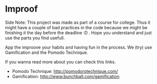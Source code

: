 # Improof

Side Note: This project was made as part of a course for college. Thus it might have a couple of bad practices in the code because we might be finishing it the day before the deadline :D . Hope you understand and just use the parts you find usefull.

App the improove your habits and having fun in the process. We (try) use Gamification and the Pomodo Technique.

If you wanna read more about you can check this links.
  * Pomodo Technique: http://pomodorotechnique.com/
  * Gamification: http://www.bunchball.com/gamification
